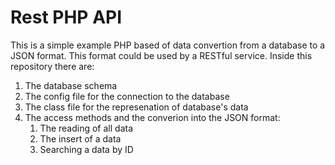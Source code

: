 # Rest PHP API 

This is a simple example PHP based of data convertion from a database to a JSON format. This format could be used by a RESTful service. Inside this repository there are:
1. The database schema
2. The config file for the connection to the database
3. The class file for the represenation of database's data
4. The access methods and the converion into the JSON format:
    1. The reading of all data
    2. The insert of a data
    3. Searching a data by ID